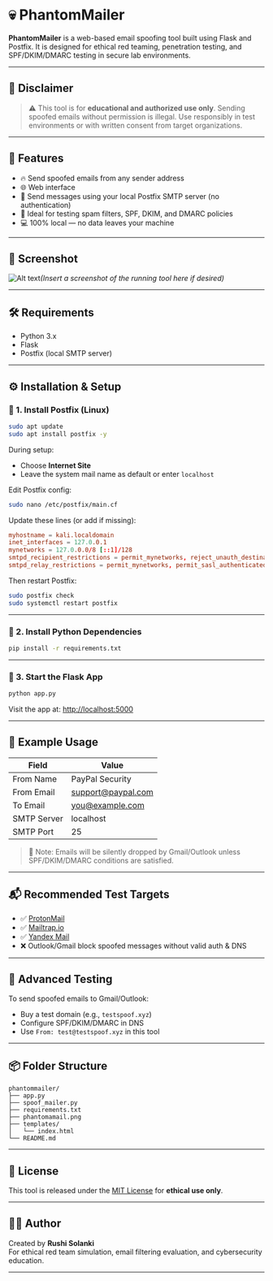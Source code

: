 # 💀 PhantomMailer

**PhantomMailer** is a web-based email spoofing tool built using Flask and Postfix. It is designed for ethical red teaming, penetration testing, and SPF/DKIM/DMARC testing in secure lab environments.

---

## 🚨 Disclaimer

> ⚠️ This tool is for **educational and authorized use only**. Sending spoofed emails without permission is illegal. Use responsibly in test environments or with written consent from target organizations.

---

## 🎯 Features

- 🔥 Send spoofed emails from any sender address
- 🌐 Web interface
- 📨 Send messages using your local Postfix SMTP server (no authentication)
- 🧪 Ideal for testing spam filters, SPF, DKIM, and DMARC policies
- 💻 100% local — no data leaves your machine

---

## 📸 Screenshot

![Alt text]("/phantomamail.png")*(Insert a screenshot of the running tool here if desired)*

---

## 🛠️ Requirements

- Python 3.x
- Flask
- Postfix (local SMTP server)

---

## ⚙️ Installation & Setup

### 🔧 1. Install Postfix (Linux)

```bash
sudo apt update
sudo apt install postfix -y
```

During setup:
- Choose **Internet Site**
- Leave the system mail name as default or enter `localhost`

Edit Postfix config:

```bash
sudo nano /etc/postfix/main.cf
```

Update these lines (or add if missing):

```conf
myhostname = kali.localdomain
inet_interfaces = 127.0.0.1
mynetworks = 127.0.0.0/8 [::1]/128
smtpd_recipient_restrictions = permit_mynetworks, reject_unauth_destination
smtpd_relay_restrictions = permit_mynetworks, permit_sasl_authenticated, defer_unauth_destination
```

Then restart Postfix:

```bash
sudo postfix check
sudo systemctl restart postfix
```

---

### 🐍 2. Install Python Dependencies

```bash
pip install -r requirements.txt
```

---

### 🚀 3. Start the Flask App

```bash
python app.py
```

Visit the app at: [http://localhost:5000](http://localhost:5000)

---

## 💬 Example Usage

| Field         | Value                         |
|---------------|-------------------------------|
| From Name     | PayPal Security               |
| From Email    | support@paypal.com            |
| To Email      | you@example.com               |
| SMTP Server   | localhost                     |
| SMTP Port     | 25                            |

> 🛑 Note: Emails will be silently dropped by Gmail/Outlook unless SPF/DKIM/DMARC conditions are satisfied.

---

## 📬 Recommended Test Targets

- ✅ [ProtonMail](https://protonmail.com)
- ✅ [Mailtrap.io](https://mailtrap.io)
- ✅ [Yandex Mail](https://mail.yandex.com)
- ❌ Outlook/Gmail block spoofed messages without valid auth & DNS

---

## 🧪 Advanced Testing

To send spoofed emails to Gmail/Outlook:
- Buy a test domain (e.g., `testspoof.xyz`)
- Configure SPF/DKIM/DMARC in DNS
- Use `From: test@testspoof.xyz` in this tool

---

## 📦 Folder Structure

```
phantommailer/
├── app.py
├── spoof_mailer.py
├── requirements.txt
├── phantomamail.png
├── templates/
│   └── index.html
└── README.md
```

---

## 📄 License

This tool is released under the [MIT License](LICENSE) for **ethical use only**.

---

## 👨‍💻 Author

Created by **Rushi Solanki**  
For ethical red team simulation, email filtering evaluation, and cybersecurity education.

---
